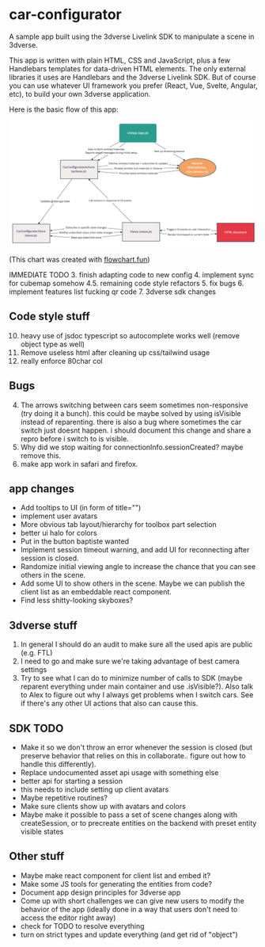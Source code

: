 # car-configurator
A sample app built using the 3dverse Livelink SDK to manipulate a scene in 3dverse.

This app is written with plain HTML, CSS and JavaScript, plus a few Handlebars templates for data-driven HTML elements. The only external libraries it uses are Handlebars and the 3dverse Livelink SDK. But of course you can use whatever UI framework you prefer (React, Vue, Svelte, Angular, etc), to build your own 3dverse application.

Here is the basic flow of this app:

![Car Configurator Flowchart](./car-config-flowchart.png)

(This chart was created with [flowchart.fun](https://flowchart.fun/))

IMMEDIATE TODO
3. finish adapting code to new config
4. implement sync for cubemap somehow
4.5. remaining code style refactors
5. fix bugs
6. implement features list
fucking qr code
7. 3dverse sdk changes

## Code style stuff
10. heavy use of jsdoc typescript so autocomplete works well (remove object type as well)
11. Remove useless html after cleaning up css/tailwind usage
13. really enforce 80char col

## Bugs
4. The arrows switching between cars seem sometimes non-responsive (try doing it a bunch). this could be maybe solved by using isVisible instead of reparenting. there is also a bug where sometimes the car switch just doesnt happen. i should document this change and share a repro before i switch to is visible.
8. Why did we stop waiting for connectionInfo.sessionCreated? maybe remove this.
9. make app work in safari and firefox.

## app changes
- Add tooltips to UI (in form of title="")
- implement user avatars
- More obvious tab layout/hierarchy for toolbox part selection
- better ui halo for colors
- Put in the button baptiste wanted
- Implement session timeout warning, and add UI for reconnecting after session is closed.
- Randomize initial viewing angle to increase the chance that you can see others in the scene.
- Add some UI to show others in the scene. Maybe we can publish the client list as an embeddable react component.
- Find less shitty-looking skyboxes?

## 3dverse stuff
1. In general I should do an audit to make sure all the used apis are public (e.g. FTL)
2. I need to go and make sure we're taking advantage of best camera settings
3. Try to see what I can do to minimize number of calls to SDK (maybe reparent everything under main container and use .isVisible?). Also talk to Alex to figure out why I always get problems when I switch cars. See if there's any other UI actions that also can cause this.

## SDK TODO
- Make it so we don't throw an error whenever the session is closed (but preserve behavior that relies on this in collaborate.. figure out how to handle this differently).
- Replace undocumented asset api usage with something else
- better api for starting a session
- this needs to include setting up client avatars
- Maybe repetitive routines?
- Make sure clients show up with avatars and colors
- Maybe make it possible to pass a set of scene changes along with createSession, or to precreate entities on the backend with preset entity visible states

## Other stuff
- Maybe make react component for client list and embed it?
- Make some JS tools for generating the entities from code?
- Document app design principles for 3dverse app
- Come up with short challenges we can give new users to modify the behavior of the app (ideally done in a way that users don't need to access the editor right away)
- check for TODO to resolve everything
- turn on strict types and update everything (and get rid of "object")
